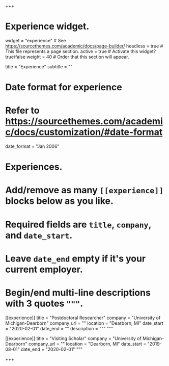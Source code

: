 +++
# Experience widget.
widget = "experience"  # See https://sourcethemes.com/academic/docs/page-builder/
headless = true  # This file represents a page section.
active = true  # Activate this widget? true/false
weight = 40  # Order that this section will appear.

title = "Experience"
subtitle = ""

# Date format for experience
#   Refer to https://sourcethemes.com/academic/docs/customization/#date-format
date_format = "Jan 2006"

# Experiences.
#   Add/remove as many `[[experience]]` blocks below as you like.
#   Required fields are `title`, `company`, and `date_start`.
#   Leave `date_end` empty if it's your current employer.
#   Begin/end multi-line descriptions with 3 quotes `"""`.
[[experience]]
  title = "Postdoctoral Researcher"
  company = "University of Michigan-Dearborn"
  company_url = ""
  location = "Dearborn, MI"
  date_start = "2020-02-01"
  date_end = ""
  description = """
  """

[[experience]]
  title = "Visiting Scholar"
  company = "University of Michigan-Dearborn"
  company_url = ""
  location = "Dearborn, MI"
  date_start = "2019-08-01"
  date_end = "2020-02-01"
  """

+++
